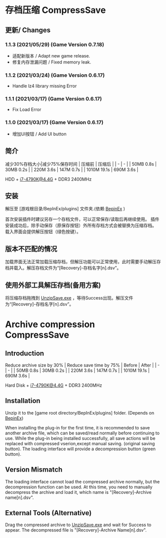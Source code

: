 # 存档压缩 CompressSave
## 更新/ Changes
### 1.1.3 (2021/05/29) (Game Version 0.7.18)
  * 适配新版本 / Adapt new game release.
  * 修复内存泄漏问题 / Fixed memory leak.
### 1.1.2 (2021/03/24) (Game Version 0.6.17)
  * Handle lz4 library missing Error
### 1.1.1 (2021/03/17) (Game Version 0.6.17)
  * Fix Load Error
### 1.1.0 (2021/03/17) (Game Version 0.6.17)
  * 增加UI按钮 / Add UI button

## 简介
  减少30%存档大小|减少75%保存时间 
  | 压缩前 | 压缩后 |
  | - | - |
  | 50MB 0.8s | 30MB 0.2s |
  | 220M 3.6s | 147M 0.7s |
  | 1010M 19.1s | 690M 3.6s |
  
  HDD + i7-4790K@4.4G + DDR3 2400MHz
## 安装
  解压至 [游戏根目录/BepInEx/plugins] 文件夹.(依赖 [BepinEx] )
  
[BepinEx]: https://github.com/BepInEx/BepInEx/releases

  首次安装插件时建议另存一个存档文件，可以正常保存/读取后再继续使用。
  插件安装成功后，除手动保存（原保存按钮）外所有存档方式会被替换为压缩存档。
  载入界面会提供解压按钮（绿色按键）。
## 版本不匹配的情况
加载界面无法正常加载压缩存档，但解压功能可以正常使用，此时需要手动解压存档并载入。解压存档文件为“[Recovery]-存档名字[n].dsv”。

## 使用外部工具解压存档(备用方案)
  将压缩存档拖拽到 [UnzipSave.exe] ，等待Success出现。解压文件为“[Recovery]-存档名字[n].dsv”。

[UnzipSave.exe]: https://github.com/bluedoom/DSP_Mod/releases

# Archive compression CompressSave

## Introduction
  Reduce archive size by 30% | Reduce save time by 75%
  | Before | After |
  | - | - |
  | 50MB 0.8s | 30MB 0.2s |
  | 220M 3.6s | 147M 0.7s |
  | 1010M 19.1s | 690M 3.6s |
  
  Hard Disk + i7-4790K@4.4G + DDR3 2400MHz
## Installation
  Unzip it to the [game root directory/BepInEx/plugins] folder. (Depends on [BepinEx])
  
[BepinEx]: https://github.com/BepInEx/BepInEx/releases

  When installing the plug-in for the first time, it is recommended to save another archive file, which can be saved/read normally before continuing to use.
  While the plug-in being installed successfully, all save actions will be replaced with compressed vserion,except manual saving. (original saving button).
  The loading interface will provide a decompression button (green button).
## Version Mismatch
The loading interface cannot load the compressed archive normally, but the decompression function can be used. At this time, you need to manually decompress the archive and load it, which name is "[Recovery]-Archive name[n].dsv".

## External Tools (Alternative)

Drag the compressed archive to [UnzipSave.exe] and wait for Success to appear. The decompressed file is "[Recovery]-Archive Name[n].dsv".

[UnzipSave.exe]: https://github.com/bluedoom/DSP_Mod/releases